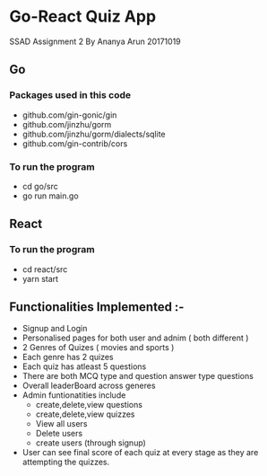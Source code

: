 # Go-React Quiz App
SSAD Assignment 2
By Ananya Arun 20171019

## Go
### Packages used in this code
- github.com/gin-gonic/gin
- github.com/jinzhu/gorm
- github.com/jinzhu/gorm/dialects/sqlite
- github.com/gin-contrib/cors

### To run the program
- cd go/src
- go run main.go


## React
### To run the program
- cd react/src
- yarn start


## Functionalities Implemented :-
- Signup and Login
- Personalised pages for both user and adnim ( both different )
- 2 Genres of Quizes ( movies and sports )
- Each genre has 2 quizes
- Each quiz has atleast 5 questions
- There are both MCQ type and question answer type questions
- Overall leaderBoard across generes
- Admin funtionatities include
    - create,delete,view questions
    - create,delete,view quizzes
    - View all users
    - Delete users
    - create users (through signup)
- User can see final score of each quiz at every stage as they are attempting the quizzes.



